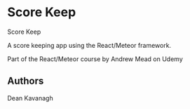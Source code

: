 # Score Keep

Score Keep

A score keeping app using the React/Meteor framework.

Part of the React/Meteor course by Andrew Mead on Udemy

## Authors

Dean Kavanagh
